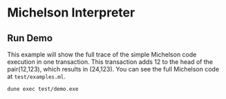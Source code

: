 # Michelson Interpreter

## Run Demo
This example will show the full trace of the simple Michelson code execution in one transaction. This transaction adds 12 to the head of the pair(12,123), which results in (24,123). You can see the full Michelson code at `test/examples.ml`.
```
dune exec test/demo.exe
```
